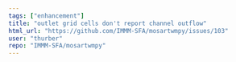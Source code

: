 ```yaml
---
tags: ["enhancement"]
title: "outlet grid cells don't report channel outflow"
html_url: "https://github.com/IMMM-SFA/mosartwmpy/issues/103"
user: "thurber"
repo: "IMMM-SFA/mosartwmpy"
---
```


